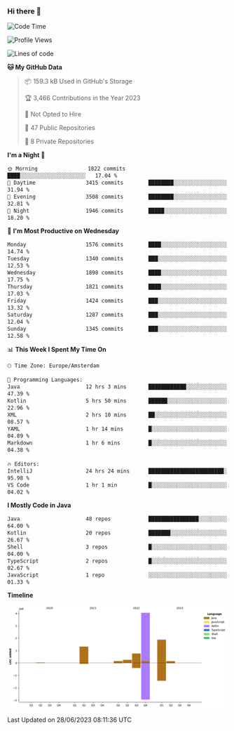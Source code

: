 ### Hi there 👋


<!--START_SECTION:waka-->
![Code Time](http://img.shields.io/badge/Code%20Time-3%2C282%20hrs%208%20mins-blue)

![Profile Views](http://img.shields.io/badge/Profile%20Views-109-blue)

![Lines of code](https://img.shields.io/badge/From%20Hello%20World%20I%27ve%20Written-8.6%20million%20lines%20of%20code-blue)

**🐱 My GitHub Data** 

> 📦 159.3 kB Used in GitHub's Storage 
 > 
> 🏆 3,466 Contributions in the Year 2023
 > 
> 🚫 Not Opted to Hire
 > 
> 📜 47 Public Repositories 
 > 
> 🔑 8 Private Repositories 
 > 
**I'm a Night 🦉** 

```text
🌞 Morning                1822 commits        ████░░░░░░░░░░░░░░░░░░░░░   17.04 % 
🌆 Daytime                3415 commits        ████████░░░░░░░░░░░░░░░░░   31.94 % 
🌃 Evening                3508 commits        ████████░░░░░░░░░░░░░░░░░   32.81 % 
🌙 Night                  1946 commits        █████░░░░░░░░░░░░░░░░░░░░   18.20 % 
```
📅 **I'm Most Productive on Wednesday** 

```text
Monday                   1576 commits        ████░░░░░░░░░░░░░░░░░░░░░   14.74 % 
Tuesday                  1340 commits        ███░░░░░░░░░░░░░░░░░░░░░░   12.53 % 
Wednesday                1898 commits        ████░░░░░░░░░░░░░░░░░░░░░   17.75 % 
Thursday                 1821 commits        ████░░░░░░░░░░░░░░░░░░░░░   17.03 % 
Friday                   1424 commits        ███░░░░░░░░░░░░░░░░░░░░░░   13.32 % 
Saturday                 1287 commits        ███░░░░░░░░░░░░░░░░░░░░░░   12.04 % 
Sunday                   1345 commits        ███░░░░░░░░░░░░░░░░░░░░░░   12.58 % 
```


📊 **This Week I Spent My Time On** 

```text
🕑︎ Time Zone: Europe/Amsterdam

💬 Programming Languages: 
Java                     12 hrs 3 mins       ████████████░░░░░░░░░░░░░   47.39 % 
Kotlin                   5 hrs 50 mins       ██████░░░░░░░░░░░░░░░░░░░   22.96 % 
XML                      2 hrs 10 mins       ██░░░░░░░░░░░░░░░░░░░░░░░   08.57 % 
YAML                     1 hr 14 mins        █░░░░░░░░░░░░░░░░░░░░░░░░   04.89 % 
Markdown                 1 hr 6 mins         █░░░░░░░░░░░░░░░░░░░░░░░░   04.38 % 

🔥 Editors: 
IntelliJ                 24 hrs 24 mins      ████████████████████████░   95.98 % 
VS Code                  1 hr 1 min          █░░░░░░░░░░░░░░░░░░░░░░░░   04.02 % 
```

**I Mostly Code in Java** 

```text
Java                     48 repos            ████████████████░░░░░░░░░   64.00 % 
Kotlin                   20 repos            ███████░░░░░░░░░░░░░░░░░░   26.67 % 
Shell                    3 repos             █░░░░░░░░░░░░░░░░░░░░░░░░   04.00 % 
TypeScript               2 repos             █░░░░░░░░░░░░░░░░░░░░░░░░   02.67 % 
JavaScript               1 repo              ░░░░░░░░░░░░░░░░░░░░░░░░░   01.33 % 
```



**Timeline**

![Lines of Code chart](https://raw.githubusercontent.com/powercasgamer/powercasgamer/master/assets/bar_graph.png)


 Last Updated on 28/06/2023 08:11:36 UTC
<!--END_SECTION:waka-->
